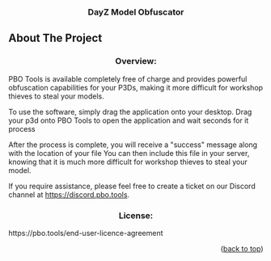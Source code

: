 <h3 align="center">DayZ Model Obfuscator</h3>















</div>































<!-- ABOUT THE PROJECT -->







## About The Project



<h3 align="center">Overview:</h3> 
PBO Tools is available completely free of charge and provides powerful obfuscation capabilities for your P3Ds, making it more difficult for workshop thieves to steal your models.


To use the software, simply drag the application onto your desktop. Drag your p3d onto PBO Tools to open the application and wait seconds for it process

After the process is complete, you will receive a "success" message along with the location of your file You can then include this file in your server, knowing that it is much more difficult for workshop thieves to steal your model.

If you require assistance, please feel free to create a ticket on our Discord channel at https://discord.pbo.tools.

<h3 align="center">License:</h3> 
https://pbo.tools/end-user-licence-agreement












<p align="right">(<a href="#readme-top">back to top</a>)</p>




















